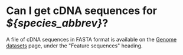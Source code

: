 # Can I get cDNA sequences for *${species_abbrev}*?
<!-- pombase_categories: Finding data -->

A file of cDNA sequences in FASTA format is available on the
[Genome datasets](/downloads/genome-datasets) page, under the
"Feature sequences" heading.

